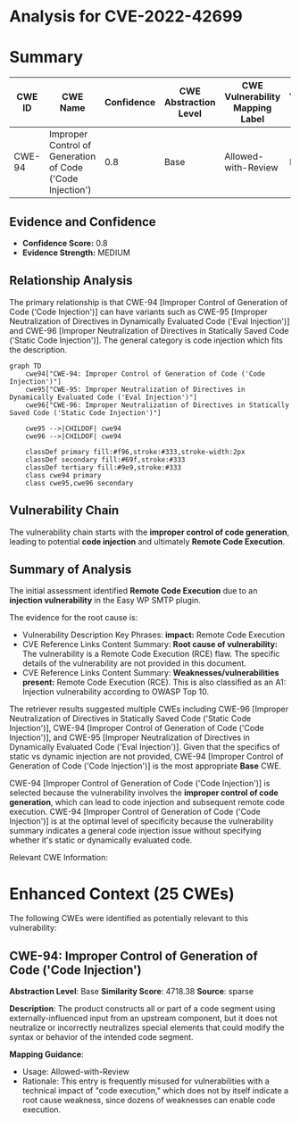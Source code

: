 # Analysis for CVE-2022-42699

# Summary
| CWE ID | CWE Name | Confidence | CWE Abstraction Level | CWE Vulnerability Mapping Label | CWE-Vulnerability Mapping Notes |
|---|---|---|---|---|---|
| CWE-94 | Improper Control of Generation of Code ('Code Injection') | 0.8 | Base | Allowed-with-Review | Primary CWE |

## Evidence and Confidence

*   **Confidence Score:** 0.8
*   **Evidence Strength:** MEDIUM

## Relationship Analysis
The primary relationship is that CWE-94 [Improper Control of Generation of Code ('Code Injection')] can have variants such as CWE-95 [Improper Neutralization of Directives in Dynamically Evaluated Code ('Eval Injection')] and CWE-96 [Improper Neutralization of Directives in Statically Saved Code ('Static Code Injection')]. The general category is code injection which fits the description.

```mermaid
graph TD
    cwe94["CWE-94: Improper Control of Generation of Code ('Code Injection')"]
    cwe95["CWE-95: Improper Neutralization of Directives in Dynamically Evaluated Code ('Eval Injection')"]
    cwe96["CWE-96: Improper Neutralization of Directives in Statically Saved Code ('Static Code Injection')"]

    cwe95 -->|CHILDOF| cwe94
    cwe96 -->|CHILDOF| cwe94
    
    classDef primary fill:#f96,stroke:#333,stroke-width:2px
    classDef secondary fill:#69f,stroke:#333
    classDef tertiary fill:#9e9,stroke:#333
    class cwe94 primary
    class cwe95,cwe96 secondary
```

## Vulnerability Chain
The vulnerability chain starts with the **improper control of code generation**, leading to potential **code injection** and ultimately **Remote Code Execution**.

## Summary of Analysis
The initial assessment identified **Remote Code Execution** due to an **injection vulnerability** in the Easy WP SMTP plugin.

The evidence for the root cause is:
*   Vulnerability Description Key Phrases: **impact:** Remote Code Execution
*   CVE Reference Links Content Summary: **Root cause of vulnerability:** The vulnerability is a Remote Code Execution (RCE) flaw. The specific details of the vulnerability are not provided in this document.
*   CVE Reference Links Content Summary: **Weaknesses/vulnerabilities present:** Remote Code Execution (RCE). This is also classified as an A1: Injection vulnerability according to OWASP Top 10.

The retriever results suggested multiple CWEs including CWE-96 [Improper Neutralization of Directives in Statically Saved Code ('Static Code Injection')], CWE-94 [Improper Control of Generation of Code ('Code Injection')], and CWE-95 [Improper Neutralization of Directives in Dynamically Evaluated Code ('Eval Injection')]. Given that the specifics of static vs dynamic injection are not provided, CWE-94 [Improper Control of Generation of Code ('Code Injection')] is the most appropriate **Base** CWE.

CWE-94 [Improper Control of Generation of Code ('Code Injection')] is selected because the vulnerability involves the **improper control of code generation**, which can lead to code injection and subsequent remote code execution. CWE-94 [Improper Control of Generation of Code ('Code Injection')] is at the optimal level of specificity because the vulnerability summary indicates a general code injection issue without specifying whether it's static or dynamically evaluated code.

Relevant CWE Information:
# Enhanced Context (25 CWEs)
The following CWEs were identified as potentially relevant to this vulnerability:

## CWE-94: Improper Control of Generation of Code ('Code Injection')
**Abstraction Level**: Base
**Similarity Score**: 4718.38
**Source**: sparse

**Description**:
The product constructs all or part of a code segment using externally-influenced input from an upstream component, but it does not neutralize or incorrectly neutralizes special elements that could modify the syntax or behavior of the intended code segment.

**Mapping Guidance**:
- Usage: Allowed-with-Review
- Rationale: This entry is frequently misused for vulnerabilities with a technical impact of "code execution," which does not by itself indicate a root cause weakness, since dozens of weaknesses can enable code execution.